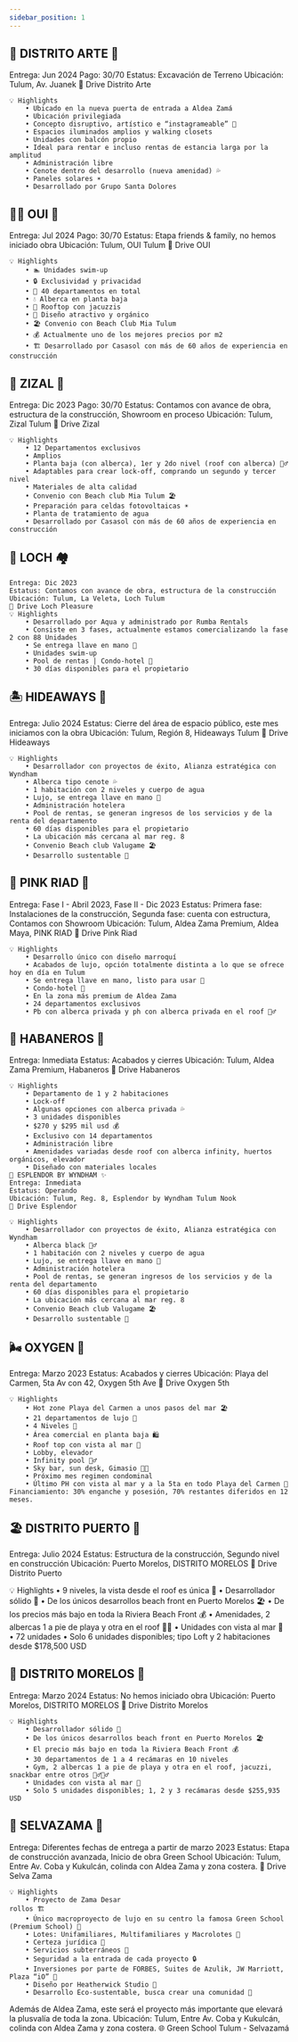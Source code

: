 ```yaml
---
sidebar_position: 1
---
```




## 🌴 DISTRITO ARTE 🎨​

Entrega: Jun 2024
Pago: 30/70
Estatus: Excavación de Terreno
Ubicación: Tulum, Av. Juanek
🚗 Drive Distrito Arte

    💡 Highlights​
        • Ubicado en la nueva puerta de entrada a Aldea Zamá
        • Ubicación privilegiada
        • Concepto disruptivo, artístico e “instagrameable” 📸
        • Espacios iluminados amplios y walking closets
        • Unidades con balcón propio
        • Ideal para rentar e incluso rentas de estancia larga por la amplitud
        • Administración libre
        • Cenote dentro del desarrollo (nueva amenidad) 💦
        • Paneles solares ☀️
        • Desarrollado por Grupo Santa Dolores



## 🏊‍♂️ OUI 🏡​

Entrega: Jul 2024
Pago: 30/70
Estatus: Etapa friends & family, no hemos iniciado obra
Ubicación: Tulum, OUI Tulum
🚗 Drive OUI

    💡 Highlights​
        • 🏊 Unidades swim-up
        • 🔒 Exclusividad y privacidad
        • 🌴 40 departamentos en total
        • 💧 Alberca en planta baja
        • 🌆 Rooftop con jacuzzis
        • 🎨 Diseño atractivo y orgánico
        • 🏖️ Convenio con Beach Club Mia Tulum
        • 💰 Actualmente uno de los mejores precios por m2
        • 🏗️ Desarrollado por Casasol con más de 60 años de experiencia en construcción



## 🌿 ZIZAL 🌴​

Entrega: Dic 2023
Pago: 30/70
Estatus: Contamos con avance de obra, estructura de la construcción, Showroom en proceso
Ubicación: Tulum, Zizal Tulum
🚗 Drive Zizal


	💡 Highlights​
		• 12 Departamentos exclusivos
		• Amplios
		• Planta baja (con alberca), 1er y 2do nivel (roof con alberca) 🏊‍♂️
		• Adaptables para crear lock-off, comprando un segundo y tercer nivel
		• Materiales de alta calidad
		• Convenio con Beach club Mia Tulum 🏖️
		• Preparación para celdas fotovoltaicas ☀️
		• Planta de tratamiento de agua
		• Desarrollado por Casasol con más de 60 años de experiencia en construcción

	

## 🌊 LOCH 🏘️​
	Entrega: Dic 2023
	Estatus: Contamos con avance de obra, estructura de la construcción
	Ubicación: Tulum, La Veleta, Loch Tulum
	🚗 Drive Loch Pleasure
	💡 Highlights​
		• Desarrollado por Aqua y administrado por Rumba Rentals
		• Consiste en 3 fases, actualmente estamos comercializando la fase 2 con 88 Unidades
		• Se entrega llave en mano 🔑
		• Unidades swim-up
		• Pool de rentas | Condo-hotel 🏨
		• 30 días disponibles para el propietario



## 🏝️ HIDEAWAYS 🌅​

Entrega: Julio 2024
Estatus: Cierre del área de espacio público, este mes iniciamos con la obra
Ubicación: Tulum, Región 8, Hideaways Tulum
🚗 Drive Hideaways

	💡 Highlights​
		• Desarrollador con proyectos de éxito, Alianza estratégica con Wyndham
		• Alberca tipo cenote 💦
		• 1 habitación con 2 niveles y cuerpo de agua
		• Lujo, se entrega llave en mano 🔑
		• Administración hotelera
		• Pool de rentas, se generan ingresos de los servicios y de la renta del departamento
		• 60 días disponibles para el propietario
		• La ubicación más cercana al mar reg. 8
		• Convenio Beach club Valugame 🏖️
		• Desarrollo sustentable 🍃



## 🌸 PINK RIAD 🕌​

Entrega: Fase I - Abril 2023, Fase II - Dic 2023
Estatus: Primera fase: Instalaciones de la construcción, Segunda fase: cuenta con estructura, Contamos con Showroom
Ubicación: Tulum, Aldea Zama Premium, Aldea Maya, PINK RIAD
🚗 Drive Pink Riad

	💡 Highlights​
		• Desarrollo único con diseño marroquí
		• Acabados de lujo, opción totalmente distinta a lo que se ofrece hoy en día en Tulum
		• Se entrega llave en mano, listo para usar 🔑
		• Condo-hotel 🏨
		• En la zona más premium de Aldea Zama
		• 24 departamentos exclusivos
		• Pb con alberca privada y ph con alberca privada en el roof 🏊‍♂️



## 🍃 HABANEROS 🏡​

Entrega: Inmediata
Estatus: Acabados y cierres
Ubicación: Tulum, Aldea Zama Premium, Habaneros
🚗 Drive Habaneros

	💡 Highlights​
		• Departamento de 1 y 2 habitaciones
		• Lock-off
		• Algunas opciones con alberca privada 💦
		• 3 unidades disponibles
		• $270 y $295 mil usd 💰
		• Exclusivo con 14 departamentos
		• Administración libre
		• Amenidades variadas desde roof con alberca infinity, huertos orgánicos, elevador
		• Diseñado con materiales locales
	🌟 ESPLENDOR BY WYNDHAM ✨​
	Entrega: Inmediata
	Estatus: Operando
	Ubicación: Tulum, Reg. 8, Esplendor by Wyndham Tulum Nook
	🚗 Drive Esplendor

	💡 Highlights​
		• Desarrollador con proyectos de éxito, Alianza estratégica con Wyndham
		• Alberca black 🏊‍♂️
		• 1 habitación con 2 niveles y cuerpo de agua
		• Lujo, se entrega llave en mano 🔑
		• Administración hotelera
		• Pool de rentas, se generan ingresos de los servicios y de la renta del departamento
		• 60 días disponibles para el propietario
		• La ubicación más cercana al mar reg. 8
		• Convenio Beach club Valugame 🏖️
		• Desarrollo sustentable 🍃



## 🌬️ OXYGEN 🌊​

Entrega: Marzo 2023
Estatus: Acabados y cierres
Ubicación: Playa del Carmen, 5ta Av con 42, Oxygen 5th Ave
🚗 Drive Oxygen 5th

	💡 Highlights​
		• Hot zone Playa del Carmen a unos pasos del mar 🏖️
		• 21 departamentos de lujo 💎
		• 4 Niveles 🌇
		• Área comercial en planta baja 🛍️
		• Roof top con vista al mar 🌊
		• Lobby, elevador
		• Infinity pool 🏊‍♂️
		• Sky bar, sun desk, Gimasio 🍹💪
		• Próximo mes regimen condominal
		• Último PH con vista al mar y a la 5ta en todo Playa del Carmen 🌅
	Financiamiento: 30% enganche y posesión, 70% restantes diferidos en 12 meses.


## 🏖️ DISTRITO PUERTO 🌴​

Entrega: Julio 2024
Estatus: Estructura de la construcción, Segundo nivel en construcción
Ubicación: Puerto Morelos, DISTRITO MORELOS
🚗 Drive Distrito Puerto

💡 Highlights​
	• 9 niveles, la vista desde el roof es única 🌅
	• Desarrollador sólido 💪
	• De los únicos desarrollos beach front en Puerto Morelos 🏖️
	• De los precios más bajo en toda la Riviera Beach Front 💰
	• Amenidades, 2 albercas 1 a pie de playa y otra en el roof 🏊‍♂️
	• Unidades con vista al mar 🌊
	• 72 unidades
	• Solo 6 unidades disponibles; tipo Loft y 2 habitaciones desde $178,500 USD



## 🌊 DISTRITO MORELOS 🌅​

Entrega: Marzo 2024
Estatus: No hemos iniciado obra
Ubicación: Puerto Morelos, DISTRITO MORELOS
🚗 Drive Distrito Morelos

	💡 Highlights​
		• Desarrollador sólido 💪
		• De los únicos desarrollos beach front en Puerto Morelos 🏖️
		• El precio más bajo en toda la Riviera Beach Front 💰
		• 30 departamentos de 1 a 4 recámaras en 10 niveles
		• Gym, 2 albercas 1 a pie de playa y otra en el roof, jacuzzi, snackbar entre otros 🏋️‍♂️🏊‍♂️
		• Unidades con vista al mar 🌊
		• Solo 5 unidades disponibles; 1, 2 y 3 recámaras desde $255,935 USD



## 🌳 SELVAZAMA 🍃​
Entrega: Diferentes fechas de entrega a partir de marzo 2023
Estatus: Etapa de construcción avanzada, Inicio de obra Green School
Ubicación: Tulum, Entre Av. Coba y Kukulcán, colinda con Aldea Zama y zona costera.
🚗 Drive Selva Zama

	💡 Highlights​
		• Proyecto de Zama Desar
	rollos 🏗️
		• Único macroproyecto de lujo en su centro la famosa Green School (Premium School) 🏫
		• Lotes: Unifamiliares, Multifamiliares y Macrolotes 🌳
		• Certeza jurídica 📜
		• Servicios subterráneos 🔌
		• Seguridad a la entrada de cada proyecto 🔒
		• Inversiones por parte de FORBES, Suites de Azulik, JW Marriott, Plaza “iO” 💼
		• Diseño por Heatherwick Studio 🎨
		• Desarrollo Eco-sustentable, busca crear una comunidad 🌱

Además de Aldea Zama, este será el proyecto más importante que elevará la plusvalía de toda la zona.
Ubicación: Tulum, Entre Av. Coba y Kukulcán, colinda con Aldea Zama y zona costera.
🌐 Green School Tulum - Selvazamá
